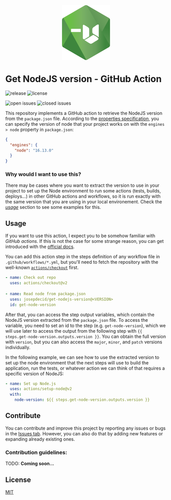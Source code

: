 <p align="center">
  <img src="icon.png" width=150>
</p>

# Get NodeJS version - GitHub Action

![release](https://img.shields.io/github/v/release/josepdecid/get-nodejs-version?style=for-the-badge)
![license](https://img.shields.io/github/license/josepdecid/get-nodejs-version?style=for-the-badge)

![open issues](https://img.shields.io/github/issues-raw/josepdecid/get-nodejs-version?style=for-the-badge)
![closed issues](https://img.shields.io/github/issues-closed-raw/josepdecid/get-nodejs-version?style=for-the-badge)

This repository implements a GitHub action to retrieve the NodeJS version from the `package.json` file. According to the [properties specification](https://docs.npmjs.com/cli/v8/configuring-npm/package-json#engines), you can specify the version of node that your project works on
with the `engines > node` property in `package.json`:

```json
{
  "engines": {
    "node": "16.13.0"
  }
}
```

### Why would I want to use this?

There may be cases where you want to extract the version to use in your project to set up the Node environment to run some actions (tests, builds, deploys...) in other GitHub actions and workflows, so it is run exactly with the same version that you are using in your local environement. Check the [_usage_](#usage) section to see some examples for this.

## Usage

If you want to use this action, I expect you to be somehow familiar with _GitHub actions_. If this is not the case for some strange reason, you can get introduced with the [official docs](https://docs.github.com/en/actions).

You can add this action step in the steps definition of any workflow file in `.github/workflows/*.yml`, but you'll need to fetch the repository with the well-known [`actions/checkout`](https://github.com/marketplace/actions/checkout) first.

```yaml
- name: Check out repo
  uses: actions/checkout@v2

- name: Read node from package.json
  uses: josepdecid/get-nodejs-version@<VERSION>
  id: get-node-version
```

After that, you can access the step output variables, which contain the NodeJS version extracted from the `package.json` file. To access the variable, you need to set an id to the step (e.g. `get-node-version`), which we will use later to access the output from the following step with `{{ steps.get-node-version.outputs.version }}`. You can obtain the full version with `version`, but you can also access the `major`, `minor`, and `patch` versions individually.

In the following example, we can see how to use the extracted version to set up the node environment that the next steps will use to build the application, run the tests, or whatever action we can think of that requires a specific version of NodeJS:

```yaml
- name: Set up Node.js
  uses: actions/setup-node@v2
  with:
    node-version: ${{ steps.get-node-version.outputs.version }}
```

## Contribute

You can contribute and improve this project by reporting any issues or bugs in the [Issues tab](https://github.com/josepdecid/get-nodejs-version/issues). However, you can also do that by adding new features or expanding already existing ones.

### Contribution guidelines:

TODO: **Coming soon...**

## License

[MIT](https://github.com/josepdecid/get-nodejs-version/blob/main/LICENSE)
